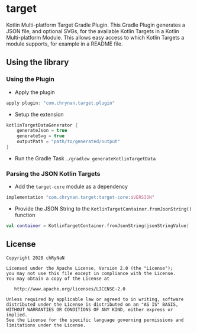 # target
Kotlin Multi-platform Target Gradle Plugin. This Gradle Plugin generates a JSON file, and optional SVGs, for the available Kotlin Targets in a Kotlin Multi-platform Module.
This allows easy access to which Kotlin Targets a module supports, for example in a README file.

## Using the library

### Using the Plugin

* Apply the plugin
```groovy
apply plugin: "com.chrynan.target.plugin"
```

* Setup the extension
```groovy
kotlinTargetDataGenerator {
    generateJson = true
    generateSvg = true
    outputPath = "path/to/generated/output"
}
```

* Run the Gradle Task
`./gradlew generateKotlinTargetData`

### Parsing the JSON Kotlin Targets

* Add the `target-core` module as a dependency
```groovy
implementation "com.chrynan.target:target-core:$VERSION"
```

* Provide the JSON String to the `KotlinTargetContainer.fromJsonString()` function
```kotlin
val container = KotlinTargetContainer.fromJsonString(jsonStringValue)
```

## License
```
Copyright 2020 chRyNaN

Licensed under the Apache License, Version 2.0 (the "License");
you may not use this file except in compliance with the License.
You may obtain a copy of the License at

   http://www.apache.org/licenses/LICENSE-2.0

Unless required by applicable law or agreed to in writing, software
distributed under the License is distributed on an "AS IS" BASIS,
WITHOUT WARRANTIES OR CONDITIONS OF ANY KIND, either express or implied.
See the License for the specific language governing permissions and
limitations under the License.
```
